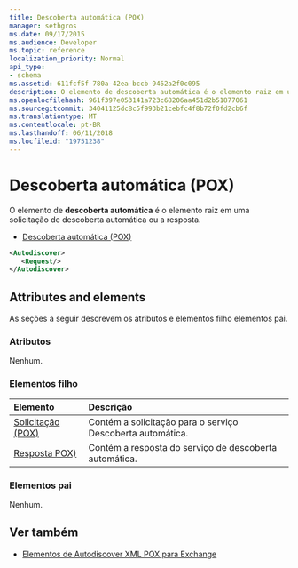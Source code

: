 ```yaml
---
title: Descoberta automática (POX)
manager: sethgros
ms.date: 09/17/2015
ms.audience: Developer
ms.topic: reference
localization_priority: Normal
api_type:
- schema
ms.assetid: 611fcf5f-780a-42ea-bccb-9462a2f0c095
description: O elemento de descoberta automática é o elemento raiz em uma solicitação de descoberta automática ou a resposta.
ms.openlocfilehash: 961f397e053141a723c68206aa451d2b51877061
ms.sourcegitcommit: 34041125dc8c5f993b21cebfc4f8b72f0fd2cb6f
ms.translationtype: MT
ms.contentlocale: pt-BR
ms.lasthandoff: 06/11/2018
ms.locfileid: "19751238"
---
```

# <a name="autodiscover-pox"></a>Descoberta automática (POX)

O elemento de **descoberta automática** é o elemento raiz em uma solicitação de descoberta automática ou a resposta. 
  
- [Descoberta automática (POX)](autodiscover-pox.md)
  
```xml
<Autodiscover>
   <Request/>
</Autodiscover>
```

## <a name="attributes-and-elements"></a>Attributes and elements

As seções a seguir descrevem os atributos e elementos filho elementos pai.
  
### <a name="attributes"></a>Atributos

Nenhum.
  
### <a name="child-elements"></a>Elementos filho

|**Elemento**|**Descrição**|
|:-----|:-----|
|[Solicitação (POX)](request-pox.md) <br/> |Contém a solicitação para o serviço Descoberta automática.  <br/> |
|[Resposta POX)](response-pox.md) <br/> |Contém a resposta do serviço de descoberta automática.  <br/> |
   
### <a name="parent-elements"></a>Elementos pai

Nenhum.
  
## <a name="see-also"></a>Ver também

- [Elementos de Autodiscover XML POX para Exchange](pox-autodiscover-xml-elements-for-exchange.md)

